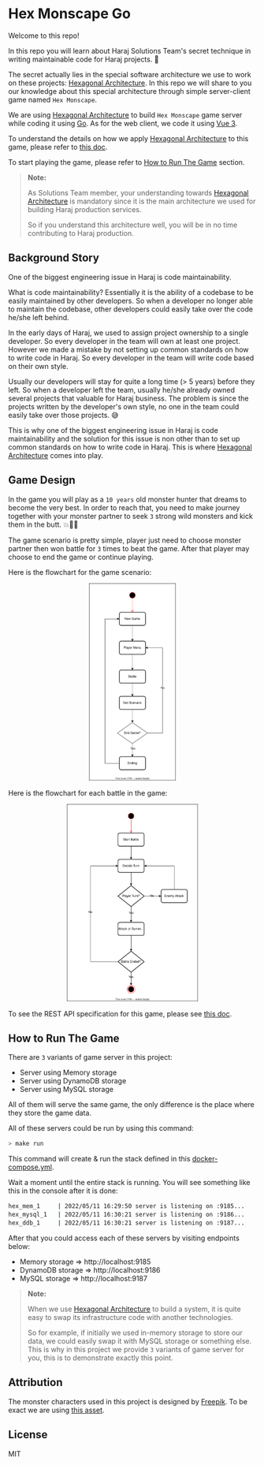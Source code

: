 # Hex Monscape Go

Welcome to this repo!

In this repo you will learn about Haraj Solutions Team's secret technique in writing maintainable code for Haraj projects. 🤫

The secret actually lies in the special software architecture we use to work on these projects: [Hexagonal Architecture](./docs/reference/hex-architecture.md). In this repo we will share to you our knowledge about this special architecture through simple server-client game named `Hex Monscape`.

We are using [Hexagonal Architecture](./docs/reference/hex-architecture.md) to build `Hex Monscape` game server while coding it using [Go](https://go.dev/). As for the web client, we code it using [Vue 3](https://vuejs.org/).

To understand the details on how we apply [Hexagonal Architecture](./docs/reference/hex-architecture.md) to this game, please refer to [this doc](./docs/reference/hex-architecture.md).

To start playing the game, please refer to [How to Run The Game](#how-to-run-the-game) section.

> **Note:**
>
> As Solutions Team member, your understanding towards [Hexagonal Architecture](./docs/reference/hex-architecture.md) is mandatory since it is the main architecture we used for building Haraj production services.
>
> So if you understand this architecture well, you will be in no time contributing to Haraj production.

## Background Story

One of the biggest engineering issue in Haraj is code maintainability.

What is code maintainability? Essentially it is the ability of a codebase to be easily maintained by other developers. So when a developer no longer able to maintain the codebase, other developers could easily take over the code he/she left behind.

In the early days of Haraj, we used to assign project ownership to a single developer. So every developer in the team will own at least one project. However we made a mistake by not setting up common standards on how to write code in Haraj. So every developer in the team will write code based on their own style.

Usually our developers will stay for quite a long time (> 5 years) before they left. So when a developer left the team, usually he/she already owned several projects that valuable for Haraj business. The problem is since the projects written by the developer's own style, no one in the team could easily take over those projects. 😅

This is why one of the biggest engineering issue in Haraj is code maintainability and the solution for this issue is non other than to set up common standards on how to write code in Haraj. This is where [Hexagonal Architecture](./docs/reference/hex-architecture.md) comes into play.

## Game Design

In the game you will play as a `10 years` old monster hunter that dreams to become the very best. In order to reach that, you need to make journey together with your monster partner to seek `3` strong wild monsters and kick them in the butt. 💥💪🏻

The game scenario is pretty simple, player just need to choose monster partner then won battle for `3` times to beat the game. After that player may choose to end the game or continue playing.

Here is the flowchart for the game scenario:

<p align="center">
    <img src="./docs/reference/assets/game-flow.drawio.svg" alt="Game Flow" height="400" />
</p>

Here is the flowchart for each battle in the game:

<p align="center">
    <img src="./docs/reference/assets/battle-flow.drawio.svg" alt="Battle Flow" height="400" />
</p>

To see the REST API specification for this game, please see [this doc](./docs/api-design/rest-api.md).

## How to Run The Game

There are `3` variants of game server in this project:

- Server using Memory storage
- Server using DynamoDB storage
- Server using MySQL storage

All of them will serve the same game, the only difference is the place where they store the game data.

All of these servers could be run by using this command:

```bash
> make run
```

This command will create & run the stack defined in this [docker-compose.yml](./deploy/local/run/docker-compose.yml). 

Wait a moment until the entire stack is running. You will see something like this in the console after it is done:

```bash
hex_mem_1     | 2022/05/11 16:29:50 server is listening on :9185...
hex_mysql_1   | 2022/05/11 16:30:21 server is listening on :9186...
hex_ddb_1     | 2022/05/11 16:30:21 server is listening on :9187...
```

After that you could access each of these servers by visiting endpoints below:

- Memory storage => http://localhost:9185
- DynamoDB storage => http://localhost:9186
- MySQL storage => http://localhost:9187

> **Note:**
>
> When we use [Hexagonal Architecture](./docs/reference/hex-architecture.md) to build a system, it is quite easy to swap its infrastructure code with another technologies.
>
> So for example, if initially we used in-memory storage to store our data, we could easily swap it with MySQL storage or something else. This is why in this project we provide `3` variants of game server for you, this is to demonstrate exactly this point.

## Attribution

The monster characters used in this project is designed by [Freepik](http://www.freepik.com). To be exact we are using [this asset](https://www.freepik.com/free-vector/set-funny-monsters-hand-drawn-style_1933029.htm).

## License

MIT